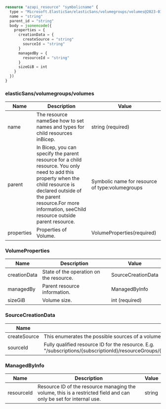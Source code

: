```terraform
resource "azapi_resource" "symbolicname" {
  type = "Microsoft.ElasticSan/elasticSans/volumegroups/volumes@2023-01-01"
  name = "string"
  parent_id = "string"
  body = jsonencode({
    properties = {
      creationData = {
        createSource = "string"
        sourceId = "string"
      }
      managedBy = {
        resourceId = "string"
      }
      sizeGiB = int
    }
  })
}

```

### elasticSans/volumegroups/volumes

| Name | Description | Value |
|-|-|-|
| name | The resource nameSee how to set names and types for child resources inBicep. | string (required) |
| parent | In Bicep, you can specify the parent resource for a child resource. You only need to add this property when the child resource is declared outside of the parent resource.For more information, seeChild resource outside parent resource. | Symbolic name for resource of type:volumegroups |
| properties | Properties of Volume. | VolumeProperties(required) |


### VolumeProperties

| Name | Description | Value |
|-|-|-|
| creationData | State of the operation on the resource. | SourceCreationData |
| managedBy | Parent resource information. | ManagedByInfo |
| sizeGiB | Volume size. | int (required) |


### SourceCreationData

| Name | Description | Value |
|-|-|-|
| createSource | This enumerates the possible sources of a volume creation. | 'Disk''DiskRestorePoint''DiskSnapshot''None''VolumeSnapshot' |
| sourceId | Fully qualified resource ID for the resource. E.g. "/subscriptions/{subscriptionId}/resourceGroups/{resourceGroupName}/providers/{resourceProviderNamespace}/{resourceType}/{resourceName}" | string |


### ManagedByInfo

| Name | Description | Value |
|-|-|-|
| resourceId | Resource ID of the resource managing the volume, this is a restricted field and can only be set for internal use. | string |


